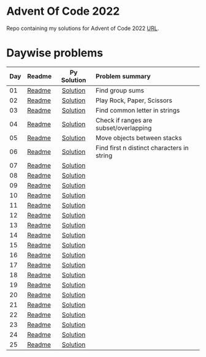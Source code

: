 # Advent Of Code 2022

Repo containing my solutions for Advent of Code 2022 [URL](https://adventofcode.com/2022). 


# Daywise problems


Day  | Readme                       | Py Solution                          | Problem summary
:--- | :-------                     | :-----------------------------------:| :---------------
01   | [Readme](./Day01/readme.md)  | [Solution](./Day01/d01_solution.R)   | Find group sums
02   | [Readme](./Day02/readme.md)  | [Solution](./Day02/d02_solution.R)   | Play Rock, Paper, Scissors
03   | [Readme](./Day03/readme.md)  | [Solution](./Day03/d03_solution.R)   | Find common letter in strings
04   | [Readme](./Day04/readme.md)  | [Solution](./Day04/d04_solution.R)   | Check if ranges are subset/overlapping
05   | [Readme](./Day05/readme.md)  | [Solution](./Day05/d05_solution.R)   | Move objects between stacks
06   | [Readme](./Day06/readme.md)  | [Solution](./Day06/d06_solution.R)   | Find first n distinct characters in string
07   | [Readme](./Day07/readme.md)  | [Solution](./Day07/d07_solution.R)   | 
08   | [Readme](./Day08/readme.md)  | [Solution](./Day08/d08_solution.R)   | 
09   | [Readme](./Day09/readme.md)  | [Solution](./Day09/d09_solution.R)   | 
10   | [Readme](./Day10/readme.md)  | [Solution](./Day10/d10_solution.R)   | 
11   | [Readme](./Day11/readme.md)  | [Solution](./Day11/d11_solution.R)   | 
12   | [Readme](./Day12/readme.md)  | [Solution](./Day12/d12_solution.R)   | 
13   | [Readme](./Day13/readme.md)  | [Solution](./Day13/d13_solution.R)   | 
14   | [Readme](./Day14/readme.md)  | [Solution](./Day14/d14_solution.R)   | 
15   | [Readme](./Day15/readme.md)  | [Solution](./Day15/d15_solution.R)   | 
16   | [Readme](./Day16/readme.md)  | [Solution](./Day16/d16_solution.R)   | 
17   | [Readme](./Day17/readme.md)  | [Solution](./Day17/d17_solution.R)   | 
18   | [Readme](./Day18/readme.md)  | [Solution](./Day18/d18_solution.R)   | 
19   | [Readme](./Day19/readme.md)  | [Solution](./Day19/d19_solution.R)   | 
20   | [Readme](./Day20/readme.md)  | [Solution](./Day20/d20_solution.R)   | 
21   | [Readme](./Day21/readme.md)  | [Solution](./Day21/d21_solution.R)   | 
22   | [Readme](./Day22/readme.md)  | [Solution](./Day22/d22_path_find.R)  | 
23   | [Readme](./Day23/readme.md)  | [Solution](./Day23/d23_solution.R)   | 
24   | [Readme](./Day24/readme.md)  | [Solution](./Day24/d24_solution.R)   | 
25   | [Readme](./Day25/readme.md)  | [Solution](./Day25/d25_solution.R)   | 

